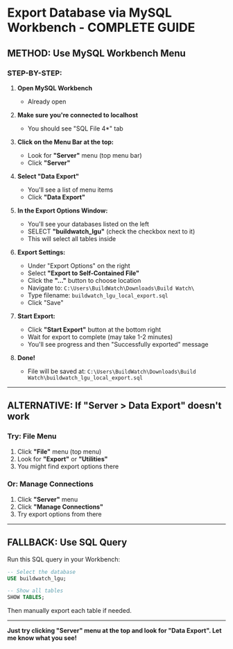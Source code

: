 # Export Database via MySQL Workbench - COMPLETE GUIDE

## METHOD: Use MySQL Workbench Menu

### STEP-BY-STEP:

1. **Open MySQL Workbench**
   - Already open

2. **Make sure you're connected to localhost**
   - You should see "SQL File 4*" tab

3. **Click on the Menu Bar at the top:**
   - Look for **"Server"** menu (top menu bar)
   - Click **"Server"**

4. **Select "Data Export"**
   - You'll see a list of menu items
   - Click **"Data Export"**

5. **In the Export Options Window:**
   - You'll see your databases listed on the left
   - SELECT **"buildwatch_lgu"** (check the checkbox next to it)
   - This will select all tables inside

6. **Export Settings:**
   - Under "Export Options" on the right
   - Select **"Export to Self-Contained File"**
   - Click the **"..."** button to choose location
   - Navigate to: `C:\Users\BuildWatch\Downloads\Build Watch\`
   - Type filename: `buildwatch_lgu_local_export.sql`
   - Click "Save"

7. **Start Export:**
   - Click **"Start Export"** button at the bottom right
   - Wait for export to complete (may take 1-2 minutes)
   - You'll see progress and then "Successfully exported" message

8. **Done!**
   - File will be saved at: `C:\Users\BuildWatch\Downloads\Build Watch\buildwatch_lgu_local_export.sql`

---

## ALTERNATIVE: If "Server > Data Export" doesn't work

### Try: File Menu
1. Click **"File"** menu (top menu)
2. Look for **"Export"** or **"Utilities"**
3. You might find export options there

### Or: Manage Connections
1. Click **"Server"** menu
2. Click **"Manage Connections"**
3. Try export options from there

---

## FALLBACK: Use SQL Query

Run this SQL query in your Workbench:

```sql
-- Select the database
USE buildwatch_lgu;

-- Show all tables
SHOW TABLES;
```

Then manually export each table if needed.

---

**Just try clicking "Server" menu at the top and look for "Data Export". Let me know what you see!**

